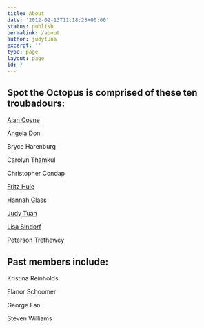 ```yaml
---
title: About
date: '2012-02-13T11:18:23+00:00'
status: publish
permalink: /about
author: judytuna
excerpt: ''
type: page
layout: page
id: 7
---
```

Spot the Octopus is comprised of these ten troubadours:
-------------------------------------------------------

[Alan Coyne](http://www.awkwardface.com/performers.html)

[Angela Don](http://www.angeladon.com/)

Bryce Harenburg

Carolyn Thamkul

Christopher Condap

[Fritz Huie](http://fritzhuie.com)

[Hannah Glass](http://www.yflband.com/)

[Judy Tuan](https://judytuna.com)

[Lisa Sindorf](http://lisasindorf.com)

[Peterson Trethewey](http://2-complex.com)

Past members include:
---------------------

Kristina Reinholds

Elanor Schoomer

George Fan

Steven Williams